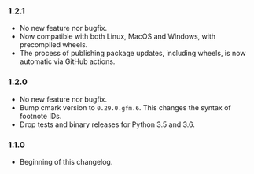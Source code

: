 ### 1.2.1

* No new feature nor bugfix.
* Now compatible with both Linux, MacOS and Windows, with precompiled wheels.
* The process of publishing package updates, including wheels, is now automatic via GitHub actions.

### 1.2.0

* No new feature nor bugfix.
* Bump cmark version to `0.29.0.gfm.6`. This changes the syntax of footnote IDs.
* Drop tests and binary releases for Python 3.5 and 3.6.

### 1.1.0

* Beginning of this changelog.
